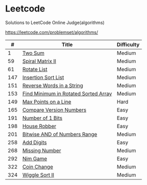 # Leetcode

Solutions to LeetCode Online Judge(algorithms)

https://leetcode.com/problemset/algorithms/

|#|Title|Difficulty|
|---|-----|----------|
|1|[Two Sum](./src/idv/hank/leetcode/TwoSum.java)|Medium|
|59|[Spiral Matrix II](./src/idv/hank/leetcode/SpiralMatrixII.java)|Medium|
|61|[Rotate List](./src/idv/hank/leetcode/RotateList.java)|Medium|
|147|[Insertion Sort List](./src/idv/hank/leetcode/InsertionSortList.java)|Medium|
|151|[Reverse Words in a String](./src/idv/hank/leetcode/ReverseWordsInAString.java)|Medium|
|153|[Find Minimum in Rotated Sorted Array](./src/idv/hank/leetcode/FindMinimumInRotatedSortedArray.java)|Medium|
|149|[Max Points on a Line](./src/idv/hank/leetcode/MaxPointsOnALine.java)|Hard|
|165|[Compare Version Numbers](./src/idv/hank/leetcode/CompareVersionNumbers.java)|Easy|
|191|[Number of 1 Bits](./src/idv/hank/leetcode/NumberOf1Bits.java)|Easy|
|198|[House Robber](./src/idv/hank/leetcode/HouseRobber.java)|Easy|
|201|[Bitwise AND of Numbers Range](./src/idv/hank/leetcode/BitwiseAndOfNumbersRange.java)|Medium|
|258|[Add Digits](./src/idv/hank/leetcode/AddDigits.java)|Easy|
|268|[Missing Number](./src/idv/hank/leetcode/MissingNumber.java)|Medium|
|292|[Nim Game](./src/idv/hank/leetcode/NimGame.java)|Easy|
|322|[Coin Change](./src/idv/hank/leetcode/CoinChange.java)|Medium|
|324|[Wiggle Sort II](./src/idv/hank/leetcode/WiggleSortII.java)|Medium|

